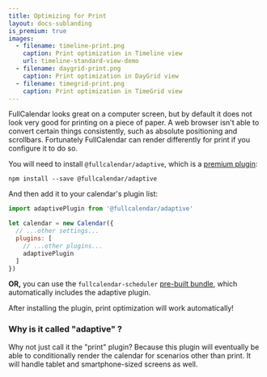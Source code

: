 ```yaml
---
title: Optimizing for Print
layout: docs-sublanding
is_premium: true
images:
  - filename: timeline-print.png
    caption: Print optimization in Timeline view
    url: timeline-standard-view-demo
  - filename: daygrid-print.png
    caption: Print optimization in DayGrid view
  - filename: timegrid-print.png
    caption: Print optimization in TimeGrid view
---
```


FullCalendar looks great on a computer screen, but by default it does not look very good for printing on a piece of paper. A web browser isn't able to convert certain things consistently, such as absolute positioning and scrollbars. Fortunately FullCalendar can render differently for print if you configure it to do so.

You will need to install `@fullcalendar/adaptive`, which is a [premium plugin](premium):

```
npm install --save @fullcalendar/adaptive
```

And then add it to your calendar's plugin list:

```js
import adaptivePlugin from '@fullcalendar/adaptive'

let calendar = new Calendar({
  // ...other settings...
  plugins: [
    // ...other plugins...
    adaptivePlugin
  ]
})
```

**OR,** you can use the `fullcalendar-scheduler` [pre-built bundle](getting-started#pre-built-bundles), which automatically includes the adaptive plugin.

After installing the plugin, print optimization will work automatically!


### Why is it called "adaptive" ?

Why not just call it the "print" plugin? Because this plugin will eventually be able to conditionally render the calendar for scenarios other than print. It will handle tablet and smartphone-sized screens as well.
